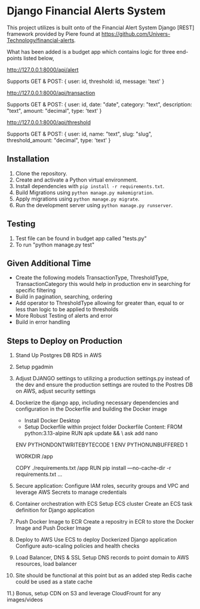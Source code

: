 # Django Financial Alerts System

This project utilizes is built onto of the Financial Alert System Django [REST] framework provided by Piere found at 
https://github.com/Univers-Technology/financial-alerts. 

What has been added is a budget app which contains logic for three end-points listed below,

http://127.0.0.1:8000/api/alert

Supports GET & POST:
{
    user: id, 
    threshold: id, 
    message: 'text'
}

http://127.0.0.1:8000/api/transaction

Supports GET & POST:
{
    user: id, 
    date: "date", 
    category: "text", 
    description: "text", 
    amount: "decimal", 
    type: 'text'
}

http://127.0.0.1:8000/api/threshold

Supports GET & POST:
{
    user: id, 
    name: "text", 
    slug: "slug",
    threshold_amount: "decimal", 
    type: 'text'
}

## Installation

1. Clone the repository.
2. Create and activate a Python virtual environment.
3. Install dependencies with `pip install -r requirements.txt`.
4. Build Migrations using `python manage.py makemigration`.
4. Apply migrations using `python manage.py migrate`.
5. Run the development server using `python manage.py runserver`.

## Testing
1. Test file can be found in budget app called "tests.py"
2. To run "python manage.py test"

## Given Additional Time

- Create the following models TransactionType, ThresholdType, TransactionCategory this would help in production env in searching for specific filtering
- Build in pagination, searching, ordering
- Add operator to ThresholdType allowing for greater than, equal to or less than logic to be applied to thresholds
- More Robust Testing of alerts and error 
- Build in error handling


## Steps to Deploy on Production


1. Stand Up Postgres DB RDS in AWS
2. Setup pgadmin
3. Adjust DJANGO settings to utilizing a production settings.py instead of the dev and ensure the production settings are routed to the Postres DB on AWS, adjust security settings
4. Dockerize the django app, including necessary dependencies and configuration in the Dockerfile and building the Docker image

    - Install Docker Desktop
    - Setup Dockerfile within project folder
    Dockerfile Content: 
    FROM python:3.13-alpine
    RUN apk update &&  \ 
        ask add nano

    ENV PYTHONDONTWRITEBYTECODE 1
    ENV PYTHONUNBUFFERED 1

    WORKDIR /app

    COPY ./requirements.txt /app
    RUN pip install —no-cache-dir -r requirements.txt
    ...

5. Secure application: Configure IAM roles, security groups and VPC and leverage AWS Secrets to manage credentials

6. Container orchestration with ECS
    Setup ECS cluster
    Create an ECS task definition for Django application

7. Push Docker Image to ECR
    Create a repositry in ECR to store the Docker Image and Push Docker Image

8. Deploy to AWS
    Use ECS to deploy Dockerized Django application
    Configure auto-scaling policies and health checks

9. Load Balancer, DNS & SSL
    Setup DNS records to point domain to AWS resources, load balancer

10. Site should be functional at this point but as an added step Redis cache could be used as a state cache

11.) Bonus, setup CDN on S3 and leverage CloudFrount for any images/videos 
